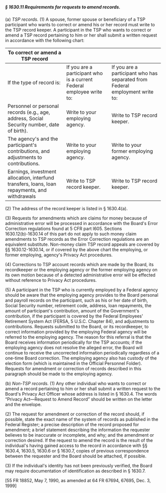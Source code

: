 ##### § 1630.11 Requirements for requests to amend records. #####

(a) *TSP records.* (1) A spouse, former spouse or beneficiary of a TSP participant who wants to correct or amend his or her record must write to the TSP record keeper. A participant in the TSP who wants to correct or amend a TSP record pertaining to him or her shall submit a written request in accordance with the following chart:

|                              To correct or amend a TSP record                               |                                                                    |                                                                            |
|---------------------------------------------------------------------------------------------|--------------------------------------------------------------------|----------------------------------------------------------------------------|
|                                  If the type of record is:                                  |If you are a participant who is a current Federal employee write to:|If you are a participant who has separated from Federal employment write to:|
| Personnel or personal records (e.g., age, address, Social Security number, date of birth).  |                  Write to your employing agency.                   |                        Write to TSP record keeper.                         |
|     The agency's and the participant's contributions, and adjustments to contributions.     |                  Write to your employing agency.                   |                   Write to your former employing agency.                   |
|Earnings, investment allocation, interfund transfers, loans, loan repayments, and withdrawals|                    Write to TSP record keeper.                     |                        Write to TSP record keeper.                         |

(2) The address of the record keeper is listed in § 1630.4(a).

(3) Requests for amendments which are claims for money because of administrative error will be processed in accordance with the Board's Error Correction regulations found at 5 CFR part l605. Sections 1630.12(b)-1630.14 of this part do not apply to such money claim amendments to TSP records as the Error Correction regulations are an equivalent substitute. Non-money claim TSP record appeals are covered by §§ 1630.12-1630.14, or if covered by the above chart the employing, or former employing, agency's Privacy Act procedures.

(4) Corrections to TSP account records which are made by the Board, its recordkeeper or the employing agency or the former employing agency on its own motion because of a detected administrative error will be effected without reference to Privacy Act procedures.

(5) A participant in the TSP who is currently employed by a Federal agency should be aware that the employing agency provides to the Board personal and payroll records on the participant, such as his or her date of birth, Social Security number, retirement code, address, loan repayments, the amount of participant's contribution, amount of the Government's contribution, if the participant is covered by the Federal Employees' Retirement System Act (FERSA, 5 U.S.C. Chapter 84), and adjustments to contributions. Requests submitted to the Board, or its recordkeeper, to correct information provided by the employing Federal agency will be referred to the employing agency. The reason for this referral is that the Board receives information periodically for the TSP accounts; if the employing agency does not resolve the alleged error, the Board will continue to receive the uncorrected information periodically regardless of a one-time Board correction. The employing agency also has custody of the election form (which is maintained in the Official Personnel Folder). Requests for amendment or correction of records described in this paragraph should be made to the employing agency.

(b) *Non-TSP records.* (1) Any other individual who wants to correct or amend a record pertaining to him or her shall submit a written request to the Board's Privacy Act Officer whose address is listed in § 1630.4. The words “Privacy Act—Request to Amend Record” should be written on the letter and the envelope.

(2) The request for amendment or correction of the record should, if possible, state the exact name of the system of records as published in the Federal Register; a precise description of the record proposed for amendment; a brief statement describing the information the requester believes to be inaccurate or incomplete, and why; and the amendment or correction desired. If the request to amend the record is the result of the individual's having gained access to the record in accordance with §§ 1630.4, 1630.5, 1630.6 or § 1630.7, copies of previous correspondence between the requester and the Board should be attached, if possible.

(3) If the individual's identity has not been previously verified, the Board may require documentation of identification as described in § 1630.7.

[55 FR 18852, May 7, 1990, as amended at 64 FR 67694, 67695, Dec. 3, 1999]